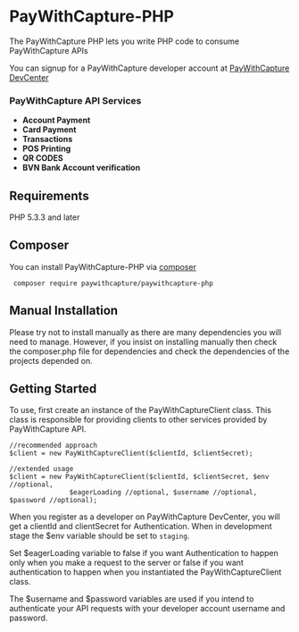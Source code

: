 # PayWithCapture-PHP
The PayWithCapture PHP lets you write PHP code to consume PayWithCapture APIs

You can signup for a PayWithCapture developer account at [PayWithCapture DevCenter](https://pwcdevcenter.herokuapp.com)

### PayWithCapture API Services
+ __Account Payment__
+ __Card Payment__
+ __Transactions__
+ __POS Printing__
+ __QR CODES__
+ __BVN Bank Account verification__

## Requirements
PHP 5.3.3 and later

## Composer
You can install PayWithCapture-PHP via [composer](https://getcomposer.org/)
```
 composer require paywithcapture/paywithcapture-php
```

## Manual Installation
Please try not to install manually as there are many dependencies you will need to manage. However,
if you insist on installing manually then check the composer.php file for dependencies and check the dependencies of the projects depended on.

## Getting Started
To use, first create an instance of the PayWithCaptureClient class. This class is responsible for
providing clients to other services provided by PayWithCapture API.
```
//recommended approach
$client = new PayWithCaptureClient($clientId, $clientSecret);

//extended usage
$client = new PayWithCaptureClient($clientId, $clientSecret, $env //optional,
               $eagerLoading //optional, $username //optional, $password //optional);
```
When you register as a developer on PayWithCapture DevCenter, you will get a clientId and clientSecret
for Authentication. When in development stage the $env variable should be set to `staging`.

Set $eagerLoading variable to false if you want Authentication to happen only when you make a request to the server or false if you want authentication to happen when you instantiated the PayWithCaptureClient class.

The $username and $password variables are used if you intend to authenticate your API requests with your developer account username and password.
